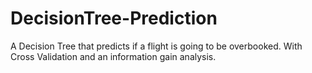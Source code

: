 # DecisionTree-Prediction
 A Decision Tree that predicts if a flight is going to be overbooked. With Cross Validation and an information gain analysis.
